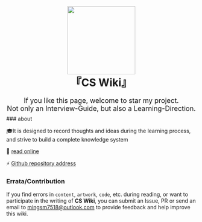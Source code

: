 <div align="center">
    <img width="180px" src="">
    <h1 style="margin-top:0px">『CS Wiki』</h1>
    <p style="margin-top:0px; margin-bottom:8px; font-size:18px">If you like this page, welcome to star my project.<br>Not only an Interview-Guide, but also a Learning-Direction.</p>
</div >
### about

🎓It is designed to record thoughts and ideas during the learning process, and strive to build a complete knowledge system

📖 [read online](https://mingsm17518.github.io/cs-wiki/)

⚡  [Github repository address](https://github.com/mingsm17518/cs-wiki)

### Errata/Contribution

If you find errors in `content`, `artwork`, `code`, etc. during reading, or want to participate in the writing of **CS Wiki**, you can submit an Issue, PR or send an email to mingsm7518@outlook.com to provide feedback and help improve this wiki.

